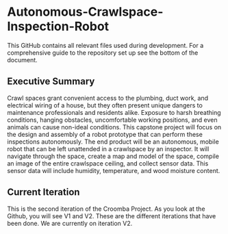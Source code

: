 # Autonomous-Crawlspace-Inspection-Robot
This GitHub contains all relevant files used during development. For a comprehensive guide to the repository set up see the bottom of the document.
## Executive Summary
Crawl spaces grant convenient access to the plumbing, duct work, and electrical wiring of a house, but they often present unique dangers to maintenance professionals and residents alike. Exposure to harsh breathing conditions, hanging obstacles, uncomfortable working positions, and even animals can cause non-ideal conditions. This capstone project will focus on the design and assembly of a robot prototype that can perform these inspections autonomously. The end product will be an autonomous, mobile robot that can be left unattended in a crawlspace by an inspector. It will navigate through the space, create a map and model of the space, compile an image of the entire crawlspace ceiling, and collect sensor data. This sensor data will include humidity, temperature, and wood moisture content.

## Current Iteration
This is the second iteration of the Croomba Project. As you look at the Github, you will see V1 and V2. These are the different iterations that have been done. We are currently on iteration V2.
